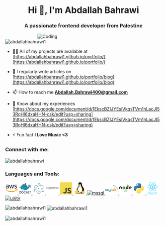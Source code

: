 <h1 align="center">Hi 👋, I'm Abdallah Bahrawi</h1>
<h3 align="center">A passionate frontend developer from Palestine</h3>

<img align="right" alt="Coding" width="400" src="https://www.chawtechsolutions.com/wp-content/uploads/2019/03/developer-dribbble.gif">


<p align="left"> <img src="https://komarev.com/ghpvc/?username=abdallahbahrawi1&label=Profile%20views&color=0e75b6&style=flat" alt="abdallahbahrawi1" /> </p>

- 👨‍💻 All of my projects are available at [https://abdallahbahrawi1.github.io/portfolio/](https://abdallahbahrawi1.github.io/portfolio/)

- 📝 I regularly write articles on [https://abdallahbahrawi1.github.io/portfolio/blog](https://abdallahbahrawi1.github.io/portfolio/blog)

- 📫 How to reach me **Abdallah.Bahrawi400@gmail.com**

- 📄 Know about my experiences [https://docs.google.com/document/d/1EkscBZIJYEsiVkqsTVm1hLacJI53RqHl6dxaHHN-csk/edit?usp=sharing](https://docs.google.com/document/d/1EkscBZIJYEsiVkqsTVm1hLacJI53RqHl6dxaHHN-csk/edit?usp=sharing)

- ⚡ Fun fact **I Love Music <3**

<h3 align="left">Connect with me:</h3>
<p align="left">
<a href="https://linkedin.com/in/abdallahbahrawi" target="blank"><img align="center" src="https://raw.githubusercontent.com/rahuldkjain/github-profile-readme-generator/master/src/images/icons/Social/linked-in-alt.svg" alt="abdallahbahrawi" height="30" width="40" /></a>
</p>

<h3 align="left">Languages and Tools:</h3>
<p align="left"> <a href="https://aws.amazon.com" target="_blank" rel="noreferrer"> <img src="https://raw.githubusercontent.com/devicons/devicon/master/icons/amazonwebservices/amazonwebservices-original-wordmark.svg" alt="aws" width="40" height="40"/> </a> <a href="https://www.docker.com/" target="_blank" rel="noreferrer"> <img src="https://raw.githubusercontent.com/devicons/devicon/master/icons/docker/docker-original-wordmark.svg" alt="docker" width="40" height="40"/> </a> <a href="https://www.electronjs.org" target="_blank" rel="noreferrer"> <img src="https://raw.githubusercontent.com/devicons/devicon/master/icons/electron/electron-original.svg" alt="electron" width="40" height="40"/> </a> <a href="https://expressjs.com" target="_blank" rel="noreferrer"> <img src="https://raw.githubusercontent.com/devicons/devicon/master/icons/express/express-original-wordmark.svg" alt="express" width="40" height="40"/> </a> <a href="https://developer.mozilla.org/en-US/docs/Web/JavaScript" target="_blank" rel="noreferrer"> <img src="https://raw.githubusercontent.com/devicons/devicon/master/icons/javascript/javascript-original.svg" alt="javascript" width="40" height="40"/> </a> <a href="https://www.linux.org/" target="_blank" rel="noreferrer"> <img src="https://raw.githubusercontent.com/devicons/devicon/master/icons/linux/linux-original.svg" alt="linux" width="40" height="40"/> </a> <a href="https://www.microsoft.com/en-us/sql-server" target="_blank" rel="noreferrer"> <img src="https://www.svgrepo.com/show/303229/microsoft-sql-server-logo.svg" alt="mssql" width="40" height="40"/> </a> <a href="https://www.mysql.com/" target="_blank" rel="noreferrer"> <img src="https://raw.githubusercontent.com/devicons/devicon/master/icons/mysql/mysql-original-wordmark.svg" alt="mysql" width="40" height="40"/> </a> <a href="https://nodejs.org" target="_blank" rel="noreferrer"> <img src="https://raw.githubusercontent.com/devicons/devicon/master/icons/nodejs/nodejs-original-wordmark.svg" alt="nodejs" width="40" height="40"/> </a> <a href="https://www.python.org" target="_blank" rel="noreferrer"> <img src="https://raw.githubusercontent.com/devicons/devicon/master/icons/python/python-original.svg" alt="python" width="40" height="40"/> </a> <a href="https://reactjs.org/" target="_blank" rel="noreferrer"> <img src="https://raw.githubusercontent.com/devicons/devicon/master/icons/react/react-original-wordmark.svg" alt="react" width="40" height="40"/> </a> <a href="https://unity.com/" target="_blank" rel="noreferrer"> <img src="https://www.vectorlogo.zone/logos/unity3d/unity3d-icon.svg" alt="unity" width="40" height="40"/> </a> </p>

<p><img align="left" src="https://github-readme-stats.vercel.app/api/top-langs?username=abdallahbahrawi1&show_icons=true&locale=en&layout=compact" alt="abdallahbahrawi1" /></p>

<p>&nbsp;<img align="center" src="https://github-readme-stats.vercel.app/api?username=abdallahbahrawi1&show_icons=true&locale=en" alt="abdallahbahrawi1" /></p>

<p><img align="center" src="https://github-readme-streak-stats.herokuapp.com/?user=abdallahbahrawi1&" alt="abdallahbahrawi1" /></p>

